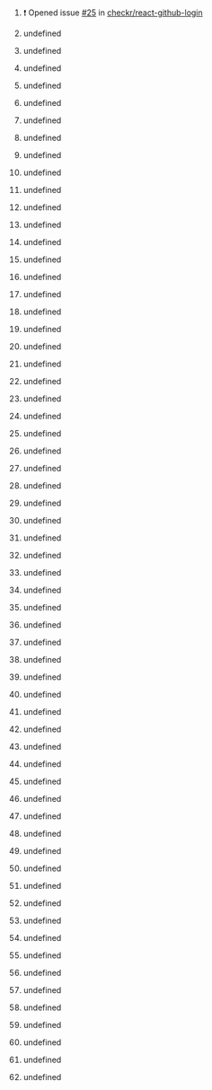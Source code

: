 1. ❗️ Opened issue [#25](https://github.com//checkr/react-github-login/issues/25) in [checkr/react-github-login](https://github.com//checkr/react-github-login)
2. undefined
3. undefined

4. undefined
5. undefined

6. undefined
7. undefined
8. undefined
9. undefined
10. undefined
11. undefined


12. undefined

13. undefined
14. undefined
15. undefined
16. undefined
17. undefined

18. undefined

19. undefined

20. undefined
21. undefined
22. undefined
23. undefined
24. undefined
25. undefined
26. undefined
27. undefined
28. undefined
29. undefined
30. undefined
31. undefined
32. undefined
33. undefined
34. undefined
35. undefined

36. undefined
37. undefined

38. undefined
39. undefined

40. undefined
41. undefined
42. undefined

43. undefined
44. undefined
45. undefined
46. undefined
47. undefined
48. undefined
49. undefined

50. undefined

51. undefined
52. undefined

53. undefined


54. undefined
55. undefined
56. undefined
57. undefined
58. undefined
59. undefined
60. undefined
61. undefined
62. undefined
